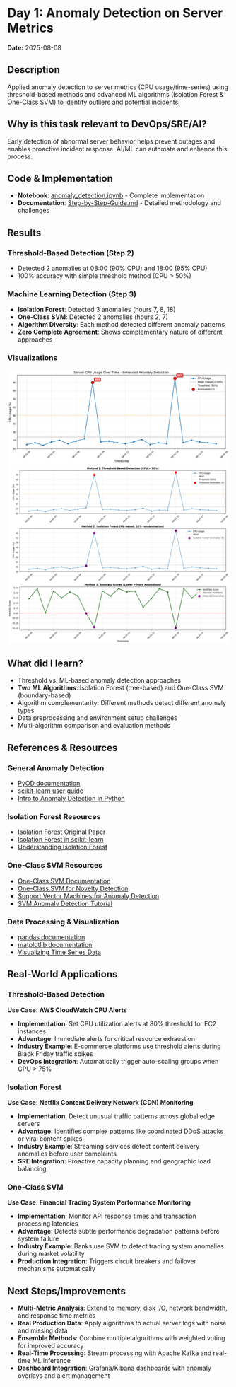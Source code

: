 # Day 1: Anomaly Detection on Server Metrics

**Date:** 2025-08-08

## Description
Applied anomaly detection to server metrics (CPU usage/time-series) using threshold-based methods and advanced ML algorithms (Isolation Forest & One-Class SVM) to identify outliers and potential incidents.

## Why is this task relevant to DevOps/SRE/AI?
Early detection of abnormal server behavior helps prevent outages and enables proactive incident response. AI/ML can automate and enhance this process.


## Code & Implementation
- **Notebook**: [anomaly_detection.ipynb](./anomaly_detection.ipynb) - Complete implementation
- **Documentation**: [Step-by-Step-Guide.md](./Step-by-Step-Guide.md) - Detailed methodology and challenges

## Results

### Threshold-Based Detection (Step 2)
- Detected 2 anomalies at 08:00 (90% CPU) and 18:00 (95% CPU)
- 100% accuracy with simple threshold method (CPU > 50%)

### Machine Learning Detection (Step 3)
- **Isolation Forest**: Detected 3 anomalies (hours 7, 8, 18)
- **One-Class SVM**: Detected 2 anomalies (hours 2, 7)
- **Algorithm Diversity**: Each method detected different anomaly patterns
- **Zero Complete Agreement**: Shows complementary nature of different approaches

### Visualizations
![CPU Anomaly Detection](./cpu_anomaly_detection_plot.png)
![Method Comparison](./anomaly_comparison_plot.png)

## What did I learn?
- Threshold vs. ML-based anomaly detection approaches
- **Two ML Algorithms**: Isolation Forest (tree-based) and One-Class SVM (boundary-based)
- Algorithm complementarity: Different methods detect different anomaly types
- Data preprocessing and environment setup challenges
- Multi-algorithm comparison and evaluation methods

## References & Resources

### General Anomaly Detection
- [PyOD documentation](https://pyod.readthedocs.io/en/latest/)
- [scikit-learn user guide](https://scikit-learn.org/stable/user_guide.html)
- [Intro to Anomaly Detection in Python](https://towardsdatascience.com/anomaly-detection-in-python-using-scikit-learn-36b6f2c2e2d2)

### Isolation Forest Resources
- [Isolation Forest Original Paper](https://cs.nju.edu.cn/zhouzh/zhouzh.files/publication/icdm08b.pdf)
- [Isolation Forest in scikit-learn](https://scikit-learn.org/stable/modules/generated/sklearn.ensemble.IsolationForest.html)
- [Understanding Isolation Forest](https://towardsdatascience.com/isolation-forest-algorithm-for-anomaly-detection-c4f8b0ef3e8e)

### One-Class SVM Resources
- [One-Class SVM Documentation](https://scikit-learn.org/stable/modules/generated/sklearn.svm.OneClassSVM.html)
- [One-Class SVM for Novelty Detection](https://scikit-learn.org/stable/auto_examples/svm/plot_oneclass.html)
- [Support Vector Machines for Anomaly Detection](https://machinelearningmastery.com/one-class-classification-algorithms/)
- [SVM Anomaly Detection Tutorial](https://towardsdatascience.com/anomaly-detection-with-one-class-svm-8b9c7a0e0c1f)

### Data Processing & Visualization
- [pandas documentation](https://pandas.pydata.org/docs/)
- [matplotlib documentation](https://matplotlib.org/stable/users/index.html)
- [Visualizing Time Series Data](https://realpython.com/python-matplotlib-guide/)

## Real-World Applications

### Threshold-Based Detection
**Use Case**: **AWS CloudWatch CPU Alerts**
- **Implementation**: Set CPU utilization alerts at 80% threshold for EC2 instances
- **Advantage**: Immediate alerts for critical resource exhaustion
- **Industry Example**: E-commerce platforms use threshold alerts during Black Friday traffic spikes
- **DevOps Integration**: Automatically trigger auto-scaling groups when CPU > 75%

### Isolation Forest
**Use Case**: **Netflix Content Delivery Network (CDN) Monitoring**
- **Implementation**: Detect unusual traffic patterns across global edge servers
- **Advantage**: Identifies complex patterns like coordinated DDoS attacks or viral content spikes
- **Industry Example**: Streaming services detect content delivery anomalies before user complaints
- **SRE Integration**: Proactive capacity planning and geographic load balancing

### One-Class SVM
**Use Case**: **Financial Trading System Performance Monitoring**
- **Implementation**: Monitor API response times and transaction processing latencies
- **Advantage**: Detects subtle performance degradation patterns before system failure
- **Industry Example**: Banks use SVM to detect trading system anomalies during market volatility
- **Production Integration**: Triggers circuit breakers and failover mechanisms automatically

## Next Steps/Improvements
- **Multi-Metric Analysis**: Extend to memory, disk I/O, network bandwidth, and response time metrics
- **Real Production Data**: Apply algorithms to actual server logs with noise and missing data
- **Ensemble Methods**: Combine multiple algorithms with weighted voting for improved accuracy
- **Real-Time Processing**: Stream processing with Apache Kafka and real-time ML inference
- **Dashboard Integration**: Grafana/Kibana dashboards with anomaly overlays and alert management


